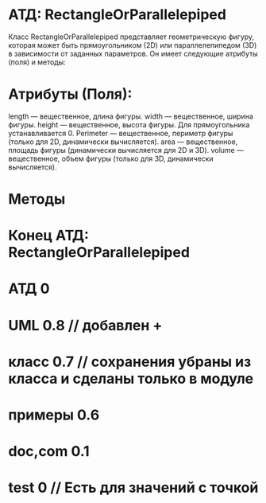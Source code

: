 # АТД: RectangleOrParallelepiped

Класс RectangleOrParallelepiped представляет геометрическую фигуру, которая может быть прямоугольником (2D) или параллелепипедом (3D) в зависимости от заданных параметров. Он имеет следующие атрибуты (поля) и методы:

# Атрибуты (Поля):

  length — вещественное, длина фигуры.
width — вещественное, ширина фигуры.
height — вещественное, высота фигуры. Для прямоугольника устанавливается 0.
Perimeter — вещественное, периметр фигуры (только для 2D, динамически вычисляется).
area — вещественное, площадь фигуры (динамически вычисляется для 2D и 3D).
volume — вещественное, объем фигуры (только для 3D, динамически вычисляется).

# Методы

# Конец АТД: RectangleOrParallelepiped














# АТД 0
# UML 0.8  // добавлен +
# класс 0.7   // сохранения убраны из класса и сделаны только в модуле
# примеры 0.6
# doc,com 0.1 
# test 0    // Есть для значений с точкой

#
